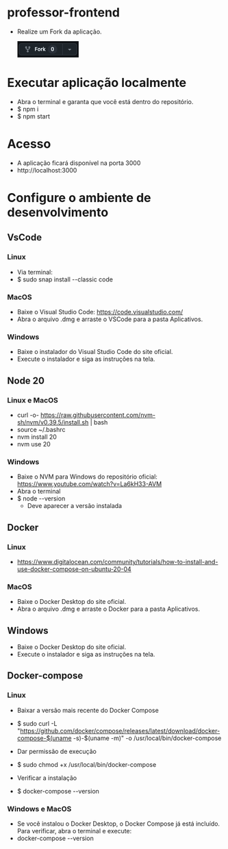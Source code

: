# professor-frontend

- Realize um Fork da aplicação.

   ![alt text](image.png)

# Executar aplicação localmente
- Abra o terminal e garanta que você está dentro do repositório.
- $ npm i
- $ npm start

# Acesso
- A aplicação ficará disponível na porta 3000
- http://localhost:3000


# Configure o ambiente de desenvolvimento

## VsCode

### Linux 
- Via terminal:
- $ sudo snap install --classic code

### MacOS
- Baixe o Visual Studio Code: https://code.visualstudio.com/
- Abra o arquivo .dmg e arraste o VSCode para a pasta Aplicativos.

### Windows
- Baixe o instalador do Visual Studio Code do site oficial.
- Execute o instalador e siga as instruções na tela.

## Node 20

### Linux e MacOS
- curl -o- https://raw.githubusercontent.com/nvm-sh/nvm/v0.39.5/install.sh | bash
- source ~/.bashrc
- nvm install 20
- nvm use 20

### Windows
- Baixe o NVM para Windows do repositório oficial: https://www.youtube.com/watch?v=La6kH33-AVM
- Abra o terminal
- $ node --version
  - Deve aparecer a versão instalada

 ## Docker

 ### Linux
 - https://www.digitalocean.com/community/tutorials/how-to-install-and-use-docker-compose-on-ubuntu-20-04

 ### MacOS
 - Baixe o Docker Desktop do site oficial.
 - Abra o arquivo .dmg e arraste o Docker para a pasta Aplicativos.

 ## Windows
 - Baixe o Docker Desktop do site oficial.
 - Execute o instalador e siga as instruções na tela.

  ## Docker-compose

  ### Linux
  - Baixar a versão mais recente do Docker Compose
  - $ sudo curl -L "https://github.com/docker/compose/releases/latest/download/docker-compose-$(uname -s)-$(uname -m)" -o /usr/local/bin/docker-compose

  - Dar permissão de execução
  - $ sudo chmod +x /usr/local/bin/docker-compose

  - Verificar a instalação
  - $ docker-compose --version

  ### Windows e MacOS
  - Se você instalou o Docker Desktop, o Docker Compose já está incluído. Para verificar, abra o terminal e execute:
  - docker-compose --version
